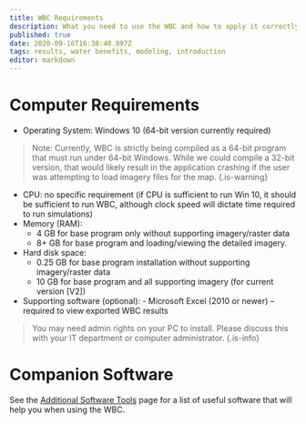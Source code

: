 ```yaml
---
title: WBC Requirements
description: What you need to use the WBC and how to apply it correctly.
published: true
date: 2020-09-16T16:38:40.897Z
tags: results, water benefits, modeling, introduction
editor: markdown
---
```


# Computer Requirements
- Operating System: Windows 10 (64-bit version currently required)
> Note: Currently, WBC is strictly being compiled as a 64-bit program that must run under 64-bit Windows. While we could compile a 32-bit version, that would likely result in the application crashing if the user was attempting to load imagery files for the map.
{.is-warning}

- CPU: no specific requirement (if CPU is sufficient to run Win 10, it should be sufficient to run WBC, although clock speed will dictate time required to run simulations)
- Memory (RAM): 
	- 4 GB for base program only without supporting imagery/raster data 
	- 8+ GB for base program and loading/viewing the detailed imagery.
- Hard disk space:
	- 0.25 GB for base program installation without supporting imagery/raster data
	- 10 GB for base program and all supporting imagery (for current version [V2])
- Supporting software (optional):
		- Microsoft Excel (2010 or newer) – required to view exported WBC results
> You may need admin rights on your PC to install. Please discuss this with your IT department or computer administrator. 
{.is-info}

# Companion Software
See the [Additional Software Tools](/software-tools) page for a list of useful software that will help you when using the WBC. 






